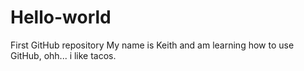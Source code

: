 # Hello-world
First GitHub repository
My name is Keith and am learning how to use GitHub, ohh... i like tacos.
